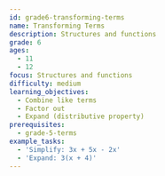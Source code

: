 ```yaml
---
id: grade6-transforming-terms
name: Transforming Terms
description: Structures and functions
grade: 6
ages:
  - 11
  - 12
focus: Structures and functions
difficulty: medium
learning_objectives:
  - Combine like terms
  - Factor out
  - Expand (distributive property)
prerequisites:
  - grade-5-terms
example_tasks:
  - 'Simplify: 3x + 5x - 2x'
  - 'Expand: 3(x + 4)'
---
```


